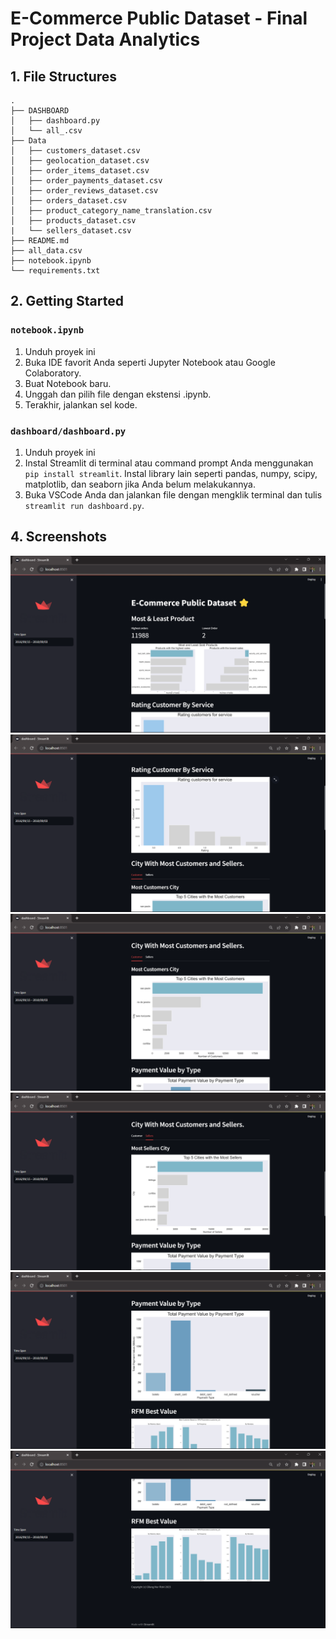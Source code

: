 # E-Commerce Public Dataset - Final Project Data Analytics

## 1. File Structures

```
.
├── DASHBOARD
│   ├── dashboard.py
│   └── all_.csv
├── Data
│   ├── customers_dataset.csv
│   ├── geolocation_dataset.csv
│   ├── order_items_dataset.csv
│   ├── order_payments_dataset.csv
│   ├── order_reviews_dataset.csv
│   ├── orders_dataset.csv
│   ├── product_category_name_translation.csv
│   ├── products_dataset.csv
|   └── sellers_dataset.csv
├── README.md
├── all_data.csv
├── notebook.ipynb
└── requirements.txt
```

## 2. Getting Started

### `notebook.ipynb`

1. Unduh proyek ini
2. Buka IDE favorit Anda seperti Jupyter Notebook atau Google Colaboratory.
3. Buat Notebook baru.
4. Unggah dan pilih file dengan ekstensi .ipynb.
5. Terakhir, jalankan sel kode.

### `dashboard/dashboard.py`

1. Unduh proyek ini
2. Instal Streamlit di terminal atau command prompt Anda menggunakan `pip install streamlit`. Instal library lain seperti pandas, numpy, scipy, matplotlib, dan seaborn jika Anda belum melakukannya.
3. Buka VSCode Anda dan jalankan file dengan mengklik terminal dan tulis `streamlit run dashboard.py`.

## 4. Screenshots

![Getting Started](<SCREENSHOT/Screenshot%20(194).png>)
![Getting Started](<SCREENSHOT/Screenshot%20(195).png>)
![Getting Started](<SCREENSHOT/Screenshot%20(196).png>)
![Getting Started](<SCREENSHOT/Screenshot%20(197).png>)
![Getting Started](<SCREENSHOT/Screenshot%20(198).png>)
![Getting Started](<SCREENSHOT/Screenshot%20(199).png>)
